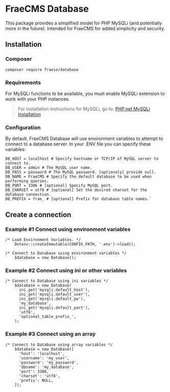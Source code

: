
# FraeCMS Database
This package provides a simplified model for PHP MySQLi (and potentially more in the future). Intended for FraeCMS for added simplicity and security.
## Installation
### Composer
`composer require fraeio/database`

### Requirements
For MySQLi functions to be available, you must enable MySQLi extension to work with your PHP instances.  

> For installation instructions for MySQLi, go to: [PHP.net MySQLi
> Installation](http://php.net/manual/en/mysqli.installation.php
> "http://php.net/manual/en/mysqli.installation.php")

### Configuration
By default, FraeCMS Database will use environment variables to attempt to connect to a database server. In your .ENV file you can specify these variables:

    DB_HOST = localhost # Specify hostname or TCP/IP of MySQL server to connect to.
    DB_USER = admin # The MySQL user name.
    DB_PASS = password # The MySQL password. [optionaly] provide null.
    DB_NAME = FraeCMS # Specify the default database to be used when performing queries.
    DB_PORT = 3306 # [optional] Specify MySQL port.
    DB_CHARSET = utf8 # [optional] Set the desired charset for the database connection.
    DB_PREFIX = frae_ # [optional] Prefix for database table names.`

## Create a connection
### Example #1 Connect using environment variables

    /* Load Environment Variables. */
	    Dotenv::createImmutable(CONFIG_PATH, '.env')->load();
    
    /* Connect to Database using environment variables */
	    $database = new Database();

### Example #2 Connect using ini or other variables

    /* Connect to Database using ini variables */
	    $database = new Database(
	      ini_get('mysqli.default_host'),
	      ini_get('mysqli.default_user'),
	      ini_get('mysqli.default_pw'),
	      'my_database',
	      ini_get('mysqli.default_port'),
	      'utf8',
	      'optional_table_prefix_',
	    );

### Example #3 Connect using an array

    /* Connect to Database using array variables */
        $database = new Database([
          'host': 'localhost',
          'username': 'my_user',
          'password': 'my_password',
          'dbname': 'my_database',
          'port': 3306,
          'charset': 'utf8',
          'prefix': NULL,
        ]);

